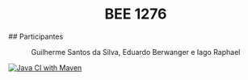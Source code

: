 
<h1 align="center"> BEE 1276 </h1>
## Participantes
<p align="center">Guilherme Santos da Silva, Eduardo Berwanger e Iago Raphael </p>

[![Java CI with Maven](https://github.com/iagovictoria127/1276_BeeCrowd/actions/workflows/maven.yml/badge.svg)](https://github.com/iagovictoria127/1276_BeeCrowd/actions/workflows/maven.yml)
